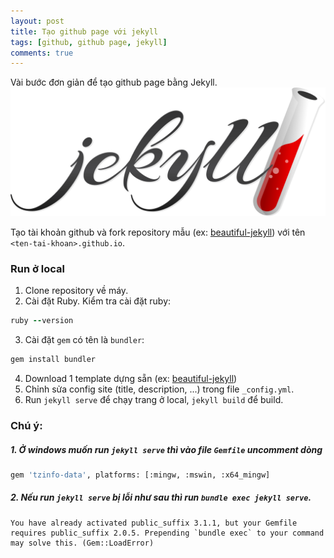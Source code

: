```yaml
---
layout: post
title: Tạo github page với jekyll
tags: [github, github page, jekyll]
comments: true
---
```


<!-- Content here -->
Vài bước đơn giản để tạo github page bằng Jekyll.
![jekyll logo](/img/jekyll-logo.png)

Tạo tài khoản github và fork repository mẫu (ex: [beautiful-jekyll](https://github.com/daattali/beautiful-jekyll#readme)) với tên `<ten-tai-khoan>.github.io`.

### Run ở local
1. Clone repository về máy.
2. Cài đặt Ruby. Kiểm tra cài đặt ruby:<br>
```ruby
ruby --version
```
3. Cài đặt `gem` có tên là `bundler`:<br>
```ruby
gem install bundler
```
4. Download 1 template dựng sẵn (ex: [beautiful-jekyll](https://github.com/daattali/beautiful-jekyll#readme))
5. Chỉnh sửa config site (title, description, ...) trong file `_config.yml`.
6. Run `jekyll serve` để chạy trang ở local, `jekyll build` để build.

### Chú ý:
##### 1. Ở windows muốn run `jekyll serve` thì vào file `Gemfile` uncomment dòng<br>
```bash
gem 'tzinfo-data', platforms: [:mingw, :mswin, :x64_mingw]
```

##### 2. Nếu run `jekyll serve` bị lỗi như sau thì run `bundle exec jekyll serve`.
```console
You have already activated public_suffix 3.1.1, but your Gemfile requires public_suffix 2.0.5. Prepending `bundle exec` to your command may solve this. (Gem::LoadError)
```

